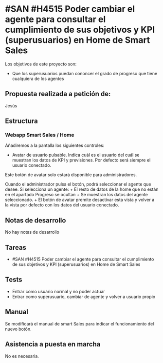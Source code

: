 # #SAN #H4515 Poder cambiar el agente para consultar el cumplimiento de sus objetivos y KPI (superusuarios) en Home de Smart Sales

Los objetivos de este proyecto son:
+ Que los superusuarios puedan cononcer el grado de progreso que tiene cualquiera de los agentes

## Propuesta realizada a petición de:
Jesús

## Estructura

### Webapp Smart Sales / Home
Añadiremos a la pantalla los siguientes controles:
+ Avatar de usuario pulsable. Indica cuál es el usuario del cuál se muestran los datos de KPI y previsiones. Por defecto será siempre el usuario conectado.

Este botón de avatar solo estará disponible para administradores.

Cuando el administrador pulsa el botón, podrá seleccionar el agente que desee. Si selecciona un agente:
    + El resto de datos de la home que no están en el apartado Progreso se ocultan
    + Se muestran los datos del agente seleccionado.
    + El botón de avatar premite desactivar esta vista y volver a la vista por defecto con los datos del usuario conectado.


## Notas de desarrollo
No hay notas de desarrollo



## Tareas
* #SAN #H4515 Poder cambiar el agente para consultar el cumplimiento de sus objetivos y KPI (superusuarios) en Home de Smart Sales

## Tests
+ Entrar como usuario normal y no poder actuar
+ Entrar como superusuario, cambiar de agente y volver a usuario propio

## Manual
Se modificará el manual de smart Sales para indicar el funcionamiento del nuevo botón.

## Asistencia a puesta en marcha
No es necesaria.
